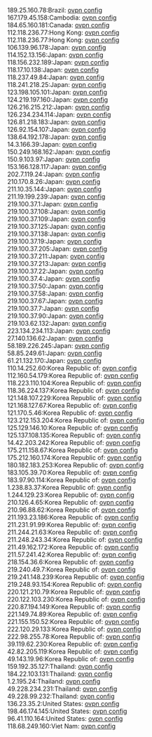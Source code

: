189.25.160.78:Brazil: [ovpn config](vpn/189_25_160_78.ovpn)  
167.179.45.158:Cambodia: [ovpn config](vpn/167_179_45_158.ovpn)  
184.65.160.181:Canada: [ovpn config](vpn/184_65_160_181.ovpn)  
112.118.236.77:Hong Kong: [ovpn config](vpn/112_118_236_77.ovpn)  
112.118.236.77:Hong Kong: [ovpn config](vpn/112_118_236_77.ovpn)  
106.139.96.178:Japan: [ovpn config](vpn/106_139_96_178.ovpn)  
114.152.13.156:Japan: [ovpn config](vpn/114_152_13_156.ovpn)  
118.156.232.189:Japan: [ovpn config](vpn/118_156_232_189.ovpn)  
118.17.10.138:Japan: [ovpn config](vpn/118_17_10_138.ovpn)  
118.237.49.84:Japan: [ovpn config](vpn/118_237_49_84.ovpn)  
118.241.218.25:Japan: [ovpn config](vpn/118_241_218_25.ovpn)  
123.198.105.101:Japan: [ovpn config](vpn/123_198_105_101.ovpn)  
124.219.197.160:Japan: [ovpn config](vpn/124_219_197_160.ovpn)  
126.216.215.212:Japan: [ovpn config](vpn/126_216_215_212.ovpn)  
126.234.234.114:Japan: [ovpn config](vpn/126_234_234_114.ovpn)  
126.81.218.183:Japan: [ovpn config](vpn/126_81_218_183.ovpn)  
126.92.154.107:Japan: [ovpn config](vpn/126_92_154_107.ovpn)  
138.64.192.178:Japan: [ovpn config](vpn/138_64_192_178.ovpn)  
14.3.166.39:Japan: [ovpn config](vpn/14_3_166_39.ovpn)  
150.249.168.162:Japan: [ovpn config](vpn/150_249_168_162.ovpn)  
150.9.103.97:Japan: [ovpn config](vpn/150_9_103_97.ovpn)  
153.166.128.117:Japan: [ovpn config](vpn/153_166_128_117.ovpn)  
202.7.119.24:Japan: [ovpn config](vpn/202_7_119_24.ovpn)  
210.170.8.26:Japan: [ovpn config](vpn/210_170_8_26.ovpn)  
211.10.35.144:Japan: [ovpn config](vpn/211_10_35_144.ovpn)  
211.19.199.239:Japan: [ovpn config](vpn/211_19_199_239.ovpn)  
219.100.37.1:Japan: [ovpn config](vpn/219_100_37_1.ovpn)  
219.100.37.108:Japan: [ovpn config](vpn/219_100_37_108.ovpn)  
219.100.37.109:Japan: [ovpn config](vpn/219_100_37_109.ovpn)  
219.100.37.125:Japan: [ovpn config](vpn/219_100_37_125.ovpn)  
219.100.37.138:Japan: [ovpn config](vpn/219_100_37_138.ovpn)  
219.100.37.19:Japan: [ovpn config](vpn/219_100_37_19.ovpn)  
219.100.37.205:Japan: [ovpn config](vpn/219_100_37_205.ovpn)  
219.100.37.211:Japan: [ovpn config](vpn/219_100_37_211.ovpn)  
219.100.37.213:Japan: [ovpn config](vpn/219_100_37_213.ovpn)  
219.100.37.22:Japan: [ovpn config](vpn/219_100_37_22.ovpn)  
219.100.37.4:Japan: [ovpn config](vpn/219_100_37_4.ovpn)  
219.100.37.50:Japan: [ovpn config](vpn/219_100_37_50.ovpn)  
219.100.37.58:Japan: [ovpn config](vpn/219_100_37_58.ovpn)  
219.100.37.67:Japan: [ovpn config](vpn/219_100_37_67.ovpn)  
219.100.37.7:Japan: [ovpn config](vpn/219_100_37_7.ovpn)  
219.100.37.90:Japan: [ovpn config](vpn/219_100_37_90.ovpn)  
219.103.62.132:Japan: [ovpn config](vpn/219_103_62_132.ovpn)  
223.134.234.113:Japan: [ovpn config](vpn/223_134_234_113.ovpn)  
27.140.136.62:Japan: [ovpn config](vpn/27_140_136_62.ovpn)  
58.189.226.245:Japan: [ovpn config](vpn/58_189_226_245.ovpn)  
58.85.249.61:Japan: [ovpn config](vpn/58_85_249_61.ovpn)  
61.21.132.170:Japan: [ovpn config](vpn/61_21_132_170.ovpn)  
110.14.252.60:Korea Republic of: [ovpn config](vpn/110_14_252_60.ovpn)  
112.160.54.179:Korea Republic of: [ovpn config](vpn/112_160_54_179.ovpn)  
118.223.110.104:Korea Republic of: [ovpn config](vpn/118_223_110_104.ovpn)  
118.36.224.137:Korea Republic of: [ovpn config](vpn/118_36_224_137.ovpn)  
121.148.107.229:Korea Republic of: [ovpn config](vpn/121_148_107_229.ovpn)  
121.168.127.67:Korea Republic of: [ovpn config](vpn/121_168_127_67.ovpn)  
121.170.5.46:Korea Republic of: [ovpn config](vpn/121_170_5_46.ovpn)  
123.212.153.204:Korea Republic of: [ovpn config](vpn/123_212_153_204.ovpn)  
125.129.146.10:Korea Republic of: [ovpn config](vpn/125_129_146_10.ovpn)  
125.137.108.135:Korea Republic of: [ovpn config](vpn/125_137_108_135.ovpn)  
14.42.203.242:Korea Republic of: [ovpn config](vpn/14_42_203_242.ovpn)  
175.211.158.67:Korea Republic of: [ovpn config](vpn/175_211_158_67.ovpn)  
175.212.160.174:Korea Republic of: [ovpn config](vpn/175_212_160_174.ovpn)  
180.182.183.253:Korea Republic of: [ovpn config](vpn/180_182_183_253.ovpn)  
183.105.39.70:Korea Republic of: [ovpn config](vpn/183_105_39_70.ovpn)  
183.97.90.114:Korea Republic of: [ovpn config](vpn/183_97_90_114.ovpn)  
1.238.83.37:Korea Republic of: [ovpn config](vpn/1_238_83_37.ovpn)  
1.244.129.23:Korea Republic of: [ovpn config](vpn/1_244_129_23.ovpn)  
210.126.4.65:Korea Republic of: [ovpn config](vpn/210_126_4_65.ovpn)  
210.96.88.62:Korea Republic of: [ovpn config](vpn/210_96_88_62.ovpn)  
211.193.23.186:Korea Republic of: [ovpn config](vpn/211_193_23_186.ovpn)  
211.231.91.99:Korea Republic of: [ovpn config](vpn/211_231_91_99.ovpn)  
211.244.21.63:Korea Republic of: [ovpn config](vpn/211_244_21_63.ovpn)  
211.248.243.34:Korea Republic of: [ovpn config](vpn/211_248_243_34.ovpn)  
211.49.162.172:Korea Republic of: [ovpn config](vpn/211_49_162_172.ovpn)  
211.57.241.42:Korea Republic of: [ovpn config](vpn/211_57_241_42.ovpn)  
218.154.36.6:Korea Republic of: [ovpn config](vpn/218_154_36_6.ovpn)  
219.240.49.7:Korea Republic of: [ovpn config](vpn/219_240_49_7.ovpn)  
219.241.148.239:Korea Republic of: [ovpn config](vpn/219_241_148_239.ovpn)  
219.248.93.154:Korea Republic of: [ovpn config](vpn/219_248_93_154.ovpn)  
220.121.210.79:Korea Republic of: [ovpn config](vpn/220_121_210_79.ovpn)  
220.122.103.230:Korea Republic of: [ovpn config](vpn/220_122_103_230.ovpn)  
220.87.194.149:Korea Republic of: [ovpn config](vpn/220_87_194_149.ovpn)  
221.149.74.89:Korea Republic of: [ovpn config](vpn/221_149_74_89.ovpn)  
221.155.150.52:Korea Republic of: [ovpn config](vpn/221_155_150_52.ovpn)  
222.120.29.133:Korea Republic of: [ovpn config](vpn/222_120_29_133.ovpn)  
222.98.255.78:Korea Republic of: [ovpn config](vpn/222_98_255_78.ovpn)  
39.119.62.230:Korea Republic of: [ovpn config](vpn/39_119_62_230.ovpn)  
42.82.205.119:Korea Republic of: [ovpn config](vpn/42_82_205_119.ovpn)  
49.143.19.96:Korea Republic of: [ovpn config](vpn/49_143_19_96.ovpn)  
159.192.35.127:Thailand: [ovpn config](vpn/159_192_35_127.ovpn)  
184.22.103.131:Thailand: [ovpn config](vpn/184_22_103_131.ovpn)  
1.2.195.24:Thailand: [ovpn config](vpn/1_2_195_24.ovpn)  
49.228.234.231:Thailand: [ovpn config](vpn/49_228_234_231.ovpn)  
49.228.99.232:Thailand: [ovpn config](vpn/49_228_99_232.ovpn)  
136.23.35.2:United States: [ovpn config](vpn/136_23_35_2.ovpn)  
198.46.174.145:United States: [ovpn config](vpn/198_46_174_145.ovpn)  
96.41.110.164:United States: [ovpn config](vpn/96_41_110_164.ovpn)  
118.68.249.160:Viet Nam: [ovpn config](vpn/118_68_249_160.ovpn)  
